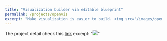 ```yaml
---
title: "Visualization builder via editable blueprint"
permalink: /projects/openvis
excerpt: "Make visualization is easier to build. <img src='/images/openvis.png' width='600px'>"
---
```


The project detail check this [link](https://github.com/HongyuJiang/openvis_swust)
excerpt: "<img src='/images/openvis_demo.png'>"